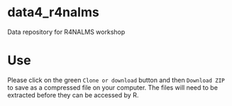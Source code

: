 # data4_r4nalms
Data repository for R4NALMS workshop

# Use
Please click on the green `Clone or download` button and then `Download ZIP` to save as a compressed file on your computer. The files will need to be extracted before they can be accessed by R.
